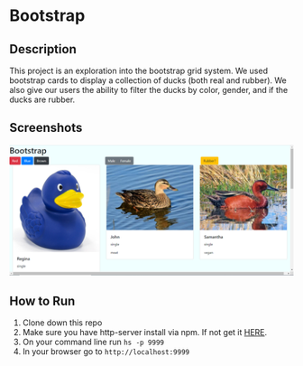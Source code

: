 # Bootstrap

## Description
This project is an exploration into the bootstrap grid system.
We used bootstrap cards to display a collection of ducks (both real and rubber). We also give our users the ability to filter the ducks by color, gender, and if the ducks are rubber.

## Screenshots
![Main Screen](./screenshots/shot1.png)

## How to Run
1. Clone down this repo
1. Make sure you have http-server install via npm. If not get it [HERE](https://www.npmjs.com/package/http-server).
1. On your command line run `hs -p 9999`
1. In your browser go to `http://localhost:9999`